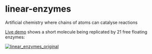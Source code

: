# linear-enzymes
Artificial chemistry where chains of atoms can catalyse reactions

[Live demo](https://timhutton.github.io/linear-enzymes/) shows a short molecule being replicated by 21 free floating enzymes:

[![linear_enzymes_original](https://user-images.githubusercontent.com/647092/170825245-5c55b047-5961-4029-9b82-0c988e6377f9.gif)](https://timhutton.github.io/linear-enzymes/)
